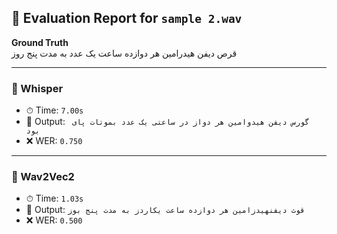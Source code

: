 ## 📄 Evaluation Report for `sample 2.wav`

**Ground Truth**  
قرص دیفن هیدرامین هر دوازده ساعت یک عدد به مدت پنج روز

---

### 🔹 Whisper
- ⏱ Time: `7.00s`
- 📝 Output: ` گورس دیفن هیدوامین هر دواز در ساعتی یک عدد بموتات پای بود`
- ❌ WER: `0.750`

---

### 🔹 Wav2Vec2
- ⏱ Time: `1.03s`
- 📝 Output: `قوث دیفنهیدزامین هر دوازده ساعت یکاردز به مدت پنج بوز`
- ❌ WER: `0.500`